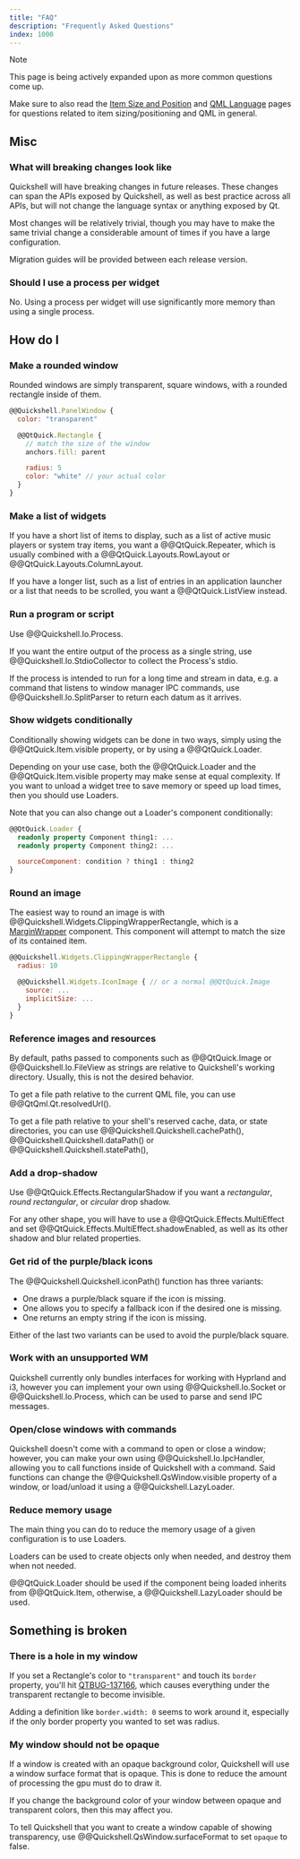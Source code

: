 ```yaml
---
title: "FAQ"
description: "Frequently Asked Questions"
index: 1000
---
```


> [!NOTE]
> This page is being actively expanded upon as more common questions come up.
>
> Make sure to also read the [Item Size and Position](/docs/guide/size-position) and
> [QML Language](/docs/guide/qml-language) pages for questions related to
> item sizing/positioning and QML in general.

## Misc

### What will breaking changes look like
Quickshell will have breaking changes in future releases. These changes can
span the APIs exposed by Quickshell, as well as best practice across all
APIs, but will not change the language syntax or anything exposed by Qt.

Most changes will be relatively trivial, though you may have to make the same
trivial change a considerable amount of times if you have a large configuration.

Migration guides will be provided between each release version.

### Should I use a process per widget
No. Using a process per widget will use significantly more memory than using a
single process.

## How do I

### Make a rounded window
Rounded windows are simply transparent, square windows, with a rounded rectangle
inside of them.

```qml
@@Quickshell.PanelWindow {
  color: "transparent"

  @@QtQuick.Rectangle {
    // match the size of the window
    anchors.fill: parent

    radius: 5
    color: "white" // your actual color
  }
}
```

### Make a list of widgets
If you have a short list of items to display, such as a list of active music
players or system tray items, you want a @@QtQuick.Repeater, which is
usually combined with a @@QtQuick.Layouts.RowLayout or @@QtQuick.Layouts.ColumnLayout.

If you have a longer list, such as a list of entries in an application launcher
or a list that needs to be scrolled, you want a @@QtQuick.ListView instead.

### Run a program or script
Use @@Quickshell.Io.Process.

If you want the entire output of the process as a single string, use
@@Quickshell.Io.StdioCollector to collect the Process's stdio.

If the process is intended to run for a long time and stream in data,
e.g. a command that listens to window manager IPC commands, use
@@Quickshell.Io.SplitParser to return each datum as it arrives.

### Show widgets conditionally
Conditionally showing widgets can be done in two ways, simply using the @@QtQuick.Item.visible property,
or by using a @@QtQuick.Loader.

Depending on your use case, both the @@QtQuick.Loader and the @@QtQuick.Item.visible property
may make sense at equal complexity. If you want to unload a widget tree to save memory or
speed up load times, then you should use Loaders.

Note that you can also change out a Loader's component conditionally:

```qml
@@QtQuick.Loader {
  readonly property Component thing1: ...
  readonly property Component thing2: ...

  sourceComponent: condition ? thing1 : thing2
}
```

### Round an image
The easiest way to round an image is with @@Quickshell.Widgets.ClippingWrapperRectangle,
which is a [MarginWrapper] component. This component will attempt to match the size of
its contained item.

```qml
@@Quickshell.Widgets.ClippingWrapperRectangle {
  radius: 10

  @@Quickshell.Widgets.IconImage { // or a normal @@QtQuick.Image
    source: ...
    implicitSize: ...
  }
}
```

[MarginWrapper]: /docs/guide/size-position#marginwrapper-components

### Reference images and resources
By default, paths passed to components such as @@QtQuick.Image or
@@Quickshell.Io.FileView as strings are relative to Quickshell's working
directory. Usually, this is not the desired behavior.

To get a file path relative to the current QML file, you can use @@QtQml.Qt.resolvedUrl().

To get a file path relative to your shell's reserved cache, data, or state directories,
you can use @@Quickshell.Quickshell.cachePath(), @@Quickshell.Quickshell.dataPath() or
@@Quickshell.Quickshell.statePath(),

### Add a drop-shadow
Use @@QtQuick.Effects.RectangularShadow if you want a *rectangular*, *round rectangular*,
or *circular* drop shadow.

For any other shape, you will have to use a @@QtQuick.Effects.MultiEffect and set
@@QtQuick.Effects.MultiEffect.shadowEnabled, as well as its other shadow and blur
related properties.

### Get rid of the purple/black icons
The @@Quickshell.Quickshell.iconPath() function has three variants:
- One draws a purple/black square if the icon is missing.
- One allows you to specify a fallback icon if the desired one is missing.
- One returns an empty string if the icon is missing.

Either of the last two variants can be used to avoid the purple/black square.

### Work with an unsupported WM
Quickshell currently only bundles interfaces for working with Hyprland and i3,
however you can implement your own using @@Quickshell.Io.Socket or @@Quickshell.Io.Process,
which can be used to parse and send IPC messages.

### Open/close windows with commands
Quickshell doesn't come with a command to open or close a window; however, you can
make your own using @@Quickshell.Io.IpcHandler, allowing you to call functions
inside of Quickshell with a command. Said functions can change the
@@Quickshell.QsWindow.visible property of a window, or load/unload it using a
@@Quickshell.LazyLoader.

### Reduce memory usage
The main thing you can do to reduce the memory usage of a given configuration
is to use Loaders.

Loaders can be used to create objects only when needed, and destroy them when not needed.

@@QtQuick.Loader should be used if the component being loaded inherits from @@QtQuick.Item,
otherwise, a @@Quickshell.LazyLoader should be used.

## Something is broken

### There is a hole in my window
If you set a Rectangle's color to `"transparent"` and touch its `border` property,
you'll hit [QTBUG-137166](https://bugreports.qt.io/browse/QTBUG-137166), which
causes everything under the transparent rectangle to become invisible.

Adding a definition like `border.width: 0` seems to work around it, especially
if the only border property you wanted to set was radius.

### My window should not be opaque
If a window is created with an opaque background color, Quickshell will use
a window surface format that is opaque. This is done to reduce the amount of
processing the gpu must do to draw it.

If you change the background color of your window between opaque and transparent colors,
then this may affect you.

To tell Quickshell that you want to create a window capable of showing transparency,
use @@Quickshell.QsWindow.surfaceFormat to set `opaque` to false.
